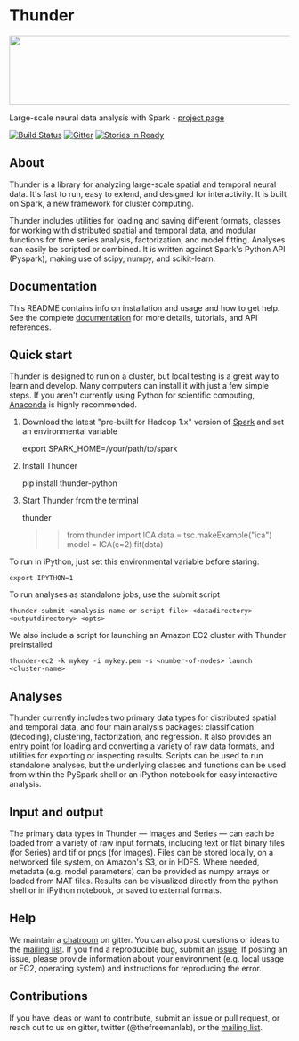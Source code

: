 
Thunder
=======

<div class="row">
  <a href="http://thunder-project.org">
      <img src="http://thefreemanlab.com/thunder/docs/_static/thumbnail_row.png" width="800px" height="125px">
  </a>
</div>

Large-scale neural data analysis with Spark - [project page](http://thunder-project.org)

[![Build Status](https://travis-ci.org/thunder-project/thunder.png?branch=master)](https://travis-ci.org/thunder-project/thunder) 
[![Gitter](https://badges.gitter.im/Join%20Chat.svg)](https://gitter.im/thunder-project/thunder?utm_source=badge&utm_medium=badge&utm_campaign=pr-badge&utm_content=badge)
[![Stories in Ready](https://badge.waffle.io/thunder-project/thunder.png?label=ready&title=Ready)](https://waffle.io/thunder-project/thunder)

About
-----

Thunder is a library for analyzing large-scale spatial and temporal neural data. It's fast to run, easy to extend, and designed for interactivity. It is built on Spark, a new framework for cluster computing.

Thunder includes utilities for loading and saving different formats, classes for working with distributed spatial and temporal data, and modular functions for time series analysis, factorization, and model fitting. Analyses can easily be scripted or combined. It is written against Spark's Python API (Pyspark), making use of scipy, numpy, and scikit-learn.

Documentation
-------------

This README contains info on installation and usage and how to get help. See the complete [documentation](http://thunder-project.org/thunder/docs) for more details, tutorials, and API references. 

Quick start
-----------

Thunder is designed to run on a cluster, but local testing is a great way to learn and develop. Many computers can install it with just a few simple steps. If you aren't currently using Python for scientific computing, [Anaconda](https://store.continuum.io/cshop/anaconda/) is highly recommended.

1) Download the latest "pre-built for Hadoop 1.x" version of [Spark](http://spark.apache.org/downloads.html) and set an environmental variable

	export SPARK_HOME=/your/path/to/spark

2) Install Thunder

	pip install thunder-python

3) Start Thunder from the terminal

	thunder
	>> from thunder import ICA
	>> data = tsc.makeExample("ica")
	>> model = ICA(c=2).fit(data)

To run in iPython, just set this environmental variable before staring:

	export IPYTHON=1

To run analyses as standalone jobs, use the submit script

	thunder-submit <analysis name or script file> <datadirectory> <outputdirectory> <opts>

We also include a script for launching an Amazon EC2 cluster with Thunder preinstalled

	thunder-ec2 -k mykey -i mykey.pem -s <number-of-nodes> launch <cluster-name>


Analyses
--------

Thunder currently includes two primary data types for distributed spatial and temporal data, and four main analysis packages: classification (decoding), clustering, factorization, and regression. It also provides an entry point for loading and converting a variety of raw data formats, and utilities for exporting or inspecting results. Scripts can be used to run standalone analyses, but the underlying classes and functions can be used from within the PySpark shell or an iPython notebook for easy interactive analysis.

Input and output
----------------

The primary data types in Thunder — Images and Series — can each be loaded from a variety of raw input formats, including text or flat binary files (for Series) and tif or pngs (for Images). Files can be stored locally, on a networked file system, on Amazon's S3, or in HDFS. Where needed, metadata (e.g. model parameters) can be provided as numpy arrays or loaded from MAT files. Results can be visualized directly from the python shell or in iPython notebook, or saved to external formats.

Help
------------
We maintain a [chatroom](https://gitter.im/thunder-project/thunder?utm_source=badge&utm_medium=badge&utm_campaign=pr-badge&utm_content=badge) on gitter. You can also post questions or ideas to the [mailing list](https://groups.google.com/forum/?hl=en#!forum/thunder-user). If you find a reproducible bug, submit an [issue](https://github.com/thunder-project/thunder/issues). If posting an issue, please provide information about your environment (e.g. local usage or EC2, operating system) and instructions for reproducing the error.


Contributions
-------------
If you have ideas or want to contribute, submit an issue or pull request, or reach out to us on gitter, twitter (@thefreemanlab), or the [mailing list](https://groups.google.com/forum/?hl=en#!forum/thunder-user).
